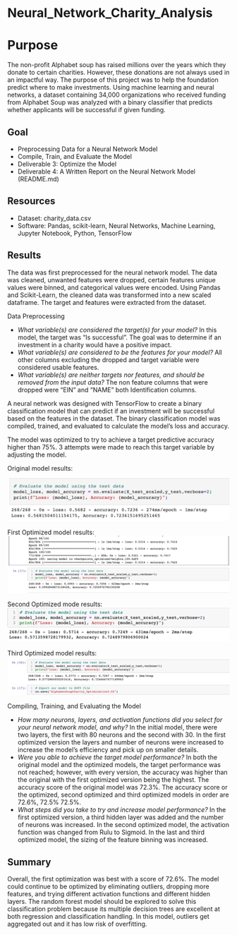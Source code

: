 # Neural_Network_Charity_Analysis

# **Purpose**
The non-profit Alphabet soup has raised millions over the years which they donate to certain charities. However, these donations are not always used in an impactful way. The purpose of this project was to help the foundation predict where to make investments. Using machine learning and neural networks, a dataset  containing 34,000 organizations who received funding from Alphabet Soup was analyzed with a binary classifier that predicts whether applicants will be successful if given funding.

## **Goal**
- Preprocessing Data for a Neural Network Model
- Compile, Train, and Evaluate the Model
- Deliverable 3: Optimize the Model
- Deliverable 4: A Written Report on the Neural Network Model (README.md)

## **Resources**
- Dataset: charity_data.csv
- Software: Pandas, scikit-learn, Neural Networks, Machine Learning, Jupyter Notebook, Python, TensorFlow

## **Results**
The data was first preprocessed for the neural network model. The data was cleaned, unwanted features were dropped, certain features unique values were binned, and categorical values were encoded. Using Pandas and Scikit-Learn, the cleaned data was transformed into a new scaled dataframe. The target and features were extracted from the dataset.

Data Preprocessing
- *What variable(s) are considered the target(s) for your model?* In this model, the target was “Is successful”. The goal was to determine if an investment in a charity would have a positive impact.
- *What variable(s) are considered to be the features for your model?* All other columns excluding the dropped and target variable were considered usable features.
- *What variable(s) are neither targets nor features, and should be removed from the input data?* The non feature columns that were dropped were “EIN” and “NAME” both Identification columns.

A neural network was designed with TensorFlow to create a binary classification model that can predict if an investment will be successful based on the features in the dataset. The binary classification model was compiled, trained, and evaluated to calculate the model’s loss and accuracy.

The model was optimized to try to achieve a target predictive accuracy higher than 75%. 3 attempts were made to reach this target variable by adjusting the model.

Original model results:

![1](images/1.png) 

First Optimized model results:
![2](images/2.png)

Second Optimized mode results:
![3](images/3.png)

Third Optimized model results:
![4](images/4.png)

Compiling, Training, and Evaluating the Model
- *How many neurons, layers, and activation functions did you select for your neural network model, and why?* In the initial model, there were two layers, the first with 80 neurons and the second with 30. In the first optimized version the layers and number of neurons were increased to increase the model’s efficiency and pick up on smaller details.
- *Were you able to achieve the target model performance?* In both the original model and the optimized models, the target performance was not reached; however, with every version, the accuracy was higher than the original with the first optimized version being the highest. The accuracy score of the original model was 72.3%. The accuracy score or the optimized, second optimized and third optimized models in order are 72.6%, 72.5% 72.5%.
- *What steps did you take to try and increase model performance?* In the first optimized version, a third hidden layer was added and the number of neurons was increased. In the second optimized model, the activation function was changed from Rulu to Sigmoid. In the last and third optimized model, the sizing of the feature binning was increased. 

## Summary
Overall, the first optimization was best with a score of 72.6%. The model could continue to be optimized by eliminating outliers, dropping more features, and trying different activation functions and different hidden layers. The random forest model should be explored to solve this classification problem because its multiple decision trees are excellent at both regression and classification handling. In this model, outliers get aggregated out and it has low risk of overfitting.
